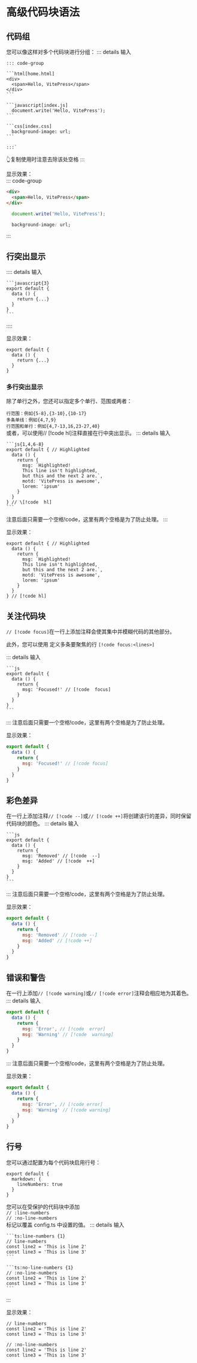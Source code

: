 
# 高级代码块语法

## 代码组
您可以像这样对多个代码块进行分组：
::: details 输入
````
::: code-group

```html[home.html]
<div>
  <span>Hello, VitePress</span>
</div>
```

```javascript[index.js]
  document.write('Hello, VitePress');
```

```css[index.css]
  background-image: url;
```

:::`
````
👆复制使用时注意去除该处空格
:::

显示效果：  
::: code-group

```html [index.html]
<div>
  <span>Hello, VitePress</span>
</div>
```

```javascript [index.js]
  document.write('Hello, VitePress');
```

```css [index.css]
  background-image: url;
```

:::

## 行突出显示

:::: details 输入
````
```javascript{3}
export default {
  data () {
    return {...}
  }
}
```
````

::::

显示效果： 
```javascript{3}
export default {
  data () {
    return {...}
  }
}

```
### 多行突出显示
除了单行之外，您还可以指定多个单行、范围或两者：
 
`行范围：例如{5-8},{3-10},{10-17}`  
`多条单线：例如{4,7,9}`  
`行范围和单行：例如{4,7-13,16,23-27,40}`  
或者，可以使用// [!code hl]注释直接在行中突出显示。
::: details 输入
````
```js{1,4,6-8}
export default { // Highlighted
  data () {
    return {
      msg: `Highlighted!
      This line isn't highlighted,
      but this and the next 2 are.`,
      motd: 'VitePress is awesome',
      lorem: 'ipsum'
    }
  }
} // \[!code  hl]
```
````
注意后面只需要一个空格!code，这里有两个空格是为了防止处理。
:::

显示效果：
```js{1,4,6-8}
export default { // Highlighted
  data () {
    return {
      msg: `Highlighted!
      This line isn't highlighted,
      but this and the next 2 are.`,
      motd: 'VitePress is awesome',
      lorem: 'ipsum'
    }
  }
} // [!code hl]
```

## 关注代码块
`// [!code focus]`在一行上添加注释会使其集中并模糊代码的其他部分。

此外，您可以使用 定义多条要聚焦的行
`[!code focus:<lines>]`


::: details 输入
````
```js
export default {
  data () {
    return {
      msg: 'Focused!' // [!code  focus]
    }
  }
}
```
````
:::
注意后面只需要一个空格!code，这里有两个空格是为了防止处理。

显示效果：  
```js
export default {
  data () {
    return {
      msg: 'Focused!' // [!code focus]
    }
  }
}
```
## 彩色差异
在一行上添加注释`// [!code --]`或`// [!code ++]`将创建该行的差异，同时保留代码块的颜色。
::: details 输入
````
```js
export default {
  data () {
    return {
      msg: 'Removed' // [!code  --]
      msg: 'Added' // [!code  ++]
    }
  }
}
```
````
:::
注意后面只需要一个空格!code，这里有两个空格是为了防止处理。

显示效果：
```js
export default {
  data () {
    return {
      msg: 'Removed' // [!code --]
      msg: 'Added' // [!code ++]
    }
  }
}
```

## 错误和警告

在一行上添加`// [!code warning]`或`// [!code error]`注释会相应地为其着色。
::: details 输入
```js
export default {
  data () {
    return {
      msg: 'Error', // [!code  error]
      msg: 'Warning' // [!code  warning]
    }
  }
}
```
:::
注意后面只需要一个空格!code，这里有两个空格是为了防止处理。

显示效果：
```js
export default {
  data () {
    return {
      msg: 'Error', // [!code error]
      msg: 'Warning' // [!code warning]
    }
  }
}
```

## 行号
您可以通过配置为每个代码块启用行号：

```
export default {
  markdown: {
    lineNumbers: true
  }
}
```
您可以在受保护的代码块中添加  
`// :line-numbers`  
`// :no-line-numbers`  
标记以覆盖 config.ts 中设置的值。
::: details 输入
````
```ts:line-numbers {1}
// line-numbers
const line2 = 'This is line 2'
const line3 = 'This is line 3'
```

```ts:no-line-numbers {1}
// :no-line-numbers
const line2 = 'This is line 2'
const line3 = 'This is line 3'
```
````

:::

显示效果：  
```ts:line-numbers {1}
// line-numbers
const line2 = 'This is line 2'
const line3 = 'This is line 3'
```

```ts:no-line-numbers {1}
// :no-line-numbers
const line2 = 'This is line 2'
const line3 = 'This is line 3'
```